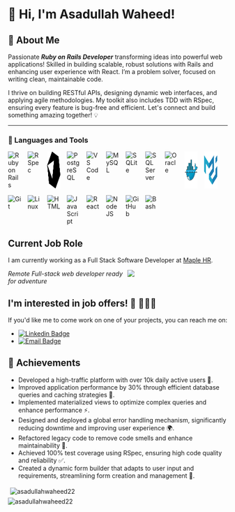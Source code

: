 # 👋 Hi, I'm Asadullah Waheed!

## 🚀 About Me
Passionate ***Ruby on Rails Developer*** transforming ideas into powerful web applications! Skilled in building scalable, robust solutions with Rails and enhancing user experience with React. I’m a problem solver, focused on writing clean, maintainable code.

I thrive on building RESTful APIs, designing dynamic web interfaces, and applying agile methodologies. My toolkit also includes TDD with RSpec, ensuring every feature is bug-free and efficient. 
Let's connect and build something amazing together! 💡

---

### 🧰 Languages and Tools
<div style="display: flex; flex-wrap: wrap; gap: 15px;">
  <img alt="Ruby on Rails" title="Ruby on Rails" width="30px" src="https://cdn.jsdelivr.net/gh/devicons/devicon/icons/rails/rails-original-wordmark.svg"/>
  <img alt="RSpec" title="RSpec" width="30px" src="https://cdn.jsdelivr.net/gh/devicons/devicon/icons/rspec/rspec-original.svg"/>
  <img alt="Crystal" title="Crystal" width="30px" src="https://raw.githubusercontent.com/devicons/devicon/master/icons/crystal/crystal-original.svg"/>
  <img alt="PostgreSQL" title="PostgreSQL" width="30px" src="https://cdn.jsdelivr.net/gh/devicons/devicon/icons/postgresql/postgresql-original.svg" />
  <img alt="VS Code" title="VS Code" width="30px" src="https://cdn.jsdelivr.net/gh/devicons/devicon/icons/vscode/vscode-original.svg" />
  <img alt="MySQL" title="MySQL" width="30px" src="https://cdn.jsdelivr.net/gh/devicons/devicon/icons/mysql/mysql-original.svg" />
  <img alt="SQLite" title="SQLite" width="30px" src="https://cdn.jsdelivr.net/gh/devicons/devicon/icons/sqlite/sqlite-original.svg" />
  <img alt="SQL Server" title="SQL Server" width="30px" src="https://cdn.jsdelivr.net/gh/devicons/devicon/icons/microsoftsqlserver/microsoftsqlserver-plain.svg" />
  <img alt="Oracle" title="Oracle" width="30px" src="https://cdn.jsdelivr.net/gh/devicons/devicon/icons/oracle/oracle-original.svg" />
  <img alt="Docker" title="Docker" width="30px" src="https://raw.githubusercontent.com/devicons/devicon/master/icons/docker/docker-original.svg"/>
  <img alt="Material UI" title="Material UI" width="30px" src="https://raw.githubusercontent.com/devicons/devicon/master/icons/materialui/materialui-original.svg"/>
  <img alt="Git" title="Git" width="30px" src="https://cdn.jsdelivr.net/gh/devicons/devicon/icons/git/git-original.svg" />
  <img alt="Linux" title="Linux" width="30px" src="https://cdn.jsdelivr.net/gh/devicons/devicon/icons/linux/linux-original.svg" />
  <img alt="HTML" title="HTML" width="30px" src="https://cdn.jsdelivr.net/gh/devicons/devicon/icons/html5/html5-plain.svg" />
  <img alt="JavaScript" title="JavaScript" width="30px" src="https://cdn.jsdelivr.net/gh/devicons/devicon/icons/javascript/javascript-plain.svg" />
  <img alt="React" title="React" width="30px" src="https://cdn.jsdelivr.net/gh/devicons/devicon/icons/react/react-original.svg" />
  <img alt="NodeJS" title="NodeJS" width="30px" src="https://cdn.jsdelivr.net/gh/devicons/devicon/icons/nodejs/nodejs-original.svg" />
  <img alt="GitHub" title="GitHub" width="30px" src="https://cdn.jsdelivr.net/gh/devicons/devicon/icons/github/github-original.svg" />
  <img alt="Bash" title="Bash" width="30px" src="https://cdn.jsdelivr.net/gh/devicons/devicon/icons/bash/bash-original.svg" />
</div>

## Current Job Role
I am currently working as a Full Stack Software Developer at [Maple HR](https://maplehr.io/).

<img align='right' src="https://media1.giphy.com/media/PgLLtnqHts1woXeKpy/giphy.gif?cid=ecf05e47yvmdb2do7n27eaitsqafb62bkzsidma6evltkedr&rid=giphy.gif" width="230" style="margin-left: 10px; margin-bottom: 10px;">
<p><em>Remote Full-stack web developer ready for adventure</em></p>

## I'm interested in job offers! 🏢 🏃‍♂️💨

If you'd like me to come work on one of your projects, you can reach me on:

- [![Linkedin Badge](https://img.shields.io/badge/-Asadullah%20Waheed-blue?style=flat-square&logo=Linkedin&logoColor=white&link=https://www.linkedin.com/in/asadullahwaheed22/)](https://www.linkedin.com/in/asadullahwaheed22)
- [![Email Badge](https://img.shields.io/badge/Email-waheedasadullah123%40gmail.com-brightgreen)](mailto:waheedasadullah123@gmail.com)

## 🌟 Achievements
- Developed a high-traffic platform with over 10k daily active users 🛒.
- Improved application performance by 30% through efficient database queries and caching strategies 🚀.
- Implemented materialized views to optimize complex queries and enhance performance ⚡.
- Designed and deployed a global error handling mechanism, significantly reducing downtime and improving user experience 🌍.
- Refactored legacy code to remove code smells and enhance maintainability 💪.
- Achieved 100% test coverage using RSpec, ensuring high code quality and reliability ✅.
- Created a dynamic form builder that adapts to user input and requirements, streamlining form creation and management 🔧.

<p>

  <img align="left" src="https://github-readme-stats.vercel.app/api/top-langs?username=asadullahwaheed22&show_icons=true&locale=en&layout=compact&theme=transparent" alt="asadullahwaheed22" style="width: 360px; height: auto; padding: 5px;" />
</p>

<p>
  <img align="center" src="https://github-readme-streak-stats.herokuapp.com/?user=asadullahwaheed22&theme=transparent" alt="asadullahwaheed22" padding: 0px;" />
</p>

